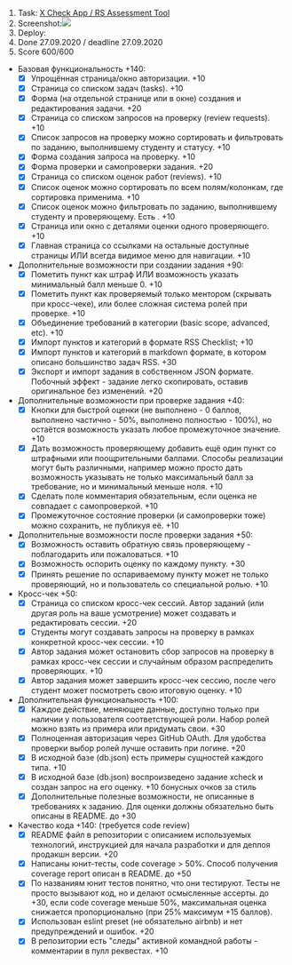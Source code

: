 1. Task: [X Check App / RS Assessment Tool](https://github.com/rolling-scopes-school/tasks/blob/master/tasks/xcheck/xcheck.md)
2. Screenshot:![](https://user-images.githubusercontent.com/27024108/94473084-61c61c80-01d4-11eb-8d22-742ca3c73bb6.png)
3. Deploy: 
4. Done 27.09.2020 / deadline 27.09.2020
5. Score 600/600
- Базовая функциональность +140:
   - [x] Упрощённая страница/окно авторизации. +10
   - [x] Страница со списком задач (tasks). +10
   - [x] Форма (на отдельной странице или в окне) создания и редактирования задачи. +20
   - [x] Страница со списком запросов на проверку (review requests). +10
   - [x] Список запросов на проверку можно сортировать и фильтровать по заданию, выполнившему студенту и статусу. +10
   - [x] Форма создания запроса на проверку. +10
   - [x] Форма проверки и самопроверки задания. +20
   - [x] Страница со списком оценок работ (reviews). +10
   - [x] Список оценок можно сортировать по всем полям/колонкам, где сортировка применима. +10
   - [x] Список оценок можно фильтровать по заданию, выполнившему студенту и проверяющему. Есть . +10
   - [x] Страница или окно с деталями оценки одного проверяющего. +10
   - [x] Главная страница со ссылками на остальные доступные страницы ИЛИ всегда видимое меню для навигации. +10
- Дополнительные возможности при создании задания +90:
   - [x] Пометить пункт как штраф ИЛИ возможность указать минимальный балл меньше 0. +10
   - [x] Пометить пункт как проверяемый только ментором (скрывать при кросс-чеке), или более сложная система ролей при проверке. +10
   - [x] Объединение требований в категории (basic scope, advanced, etc). +10
   - [x] Импорт пунктов и категорий в формате RSS Checklist; +10
   - [x] Импорт пунктов и категорий в markdown формате, в котором описано большинство задач RSS. +30
   - [x] Экспорт и импорт задания в собственном JSON формате. Побочный эффект - задание легко скопировать, оставив оригинальное без изменений. +20
- Дополнительные возможности при проверке задания +40:
   - [x] Кнопки для быстрой оценки (не выполнено - 0 баллов, выполнено частично - 50%, выполнено полностью - 100%), но остаётся возможность указать любое  промежуточное значение. +10
   - [x] Дать возможность проверяющему добавить ещё один пункт со штрафными или поощрительными баллами. Способы реализации могут быть различными, например можно просто дать возможность указывать не только максимальный балл за требование, но и минимальный меньше ноля. +10
   - [x] Сделать поле комментария обязательным, если оценка не совпадает с самопроверкой. +10
   - [x] Промежуточное состояние проверки (и самопроверки тоже) можно сохранить, не публикуя её. +10
- Дополнительные возможности после проверки задания +50:
   - [x] Возможность оставить обратную связь проверяющему - поблагодарить или пожаловаться. +10
   - [x] Возможность оспорить оценку по каждому пункту. +30
   - [x] Принять решение по оспариваемому пункту может не только проверяющий, но и пользователь со специальной ролью. +10
- Кросс-чек +50:
   - [x] Страница со списком кросс-чек сессий. Автор заданий (или другая роль на ваше усмотрение) может создавать и редактировать сессии. +20
   - [x] Студенты могут создавать запросы на проверку в рамках конкретной кросс-чек сессии. +10
   - [x] Автор задания может остановить сбор запросов на проверку в рамках кросс-чек сессии и случайным образом распределить проверяющих. +10
   - [x] Автор задания может завершить кросс-чек сессию, после чего студент может посмотреть свою итоговую оценку. +10
- Дополнительная функциональность +100:
   - [x] Каждое действие, меняющее данные, доступно только при наличии у пользователя соответствующей роли. Набор ролей можно взять из примера или придумать свои. +30
   - [x] Полноценная авторизация через GitHub OAuth. Для удобства проверки выбор ролей лучше оставить при логине. +20
   - [x] В исходной базе (db.json) есть примеры сущностей каждого типа. +10
   - [x] В исходной базе (db.json) воспроизведено задание xcheck и создан запрос на его оценку. +10 бонусных очков за стиль
   - [x] Дополнительные полезные возможности, не описанные в требованиях к заданию. Для оценки должны обязательно быть описаны в README. до +30
- Качество кода +140: (требуется code review)
   - [x] README файл в репозитории с описанием используемых технологий, инструкцией для начала разработки и для деплоя продакшн версии. +20
   - [x] Написаны юнит-тесты, code coverage > 50%. Способ получения coverage report описан в README. до +50
   - [x] По названиям юнит тестов понятно, что они тестируют. Тесты не просто вызывают код, но и делают осмысленные ассерты. до +30, если code coverage меньше 50%, максимальная оценка снижается пропорционально (при 25% максимум +15 баллов).
   - [x] Использован eslint preset (не обязательно airbnb) и нет предупреждений и ошибок. +20
   - [x] В репозитории есть "следы" активной командной работы - комментарии в пулл реквестах. +10
